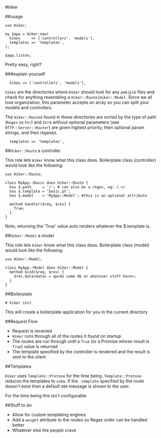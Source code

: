 #hiker

##usage

```perl6
use Hiker;

my $app = Hiker.new(
  hikes     => ['controllers', 'models'],
  templates => 'templates',
);

$app.listen;
```

Pretty easy, right?

###explain yourself

```perl6
  hikes => ['controllers', 'models'],
```

`hikes` are the directories where `Hiker` should look for any `pm6|pl6` files and check for anything resembling a `Hiker::Route|Hiker::Model`.  Since we all love organization, this parameter accepts an array so you can split your models and controllers.

The `Hiker::Route`s found in these directories are sorted by the type of path (`Regex` vs `Str`) and `Str`s without optional parameters (see `HTTP::Server::Router`) are given highest priority, then optional param strings, and then regexes.

```perl6
  templates => 'templates',
```

##`Hiker::Route` a controller

This role lets `Hiker` know what this class does.  Boilerplate class (controller) would look like the following:

```perl6
use Hiker::Route;

class MyApp::Basic does Hiker::Route {
  has $.path     = '/'; # can also be a regex, eg: /.+/
  has $.template = 'basic.pt';
  has $.model    = 'MyApp::Model'; #this is an optional attribute

  method handler($req, $res) {
    True;
  }
}
```

Note, returning the 'True' value auto renders whatever the $.template is.

##`Hiker::Model` a model

This role lets `Hiker` know what this class does.  Boilerplate class (model) would look like the following:

```perl6
use Hiker::Model;

class MyApp::Model does Hiker::Model {
  method bind($req, $res) {
    $res.data<data> = qw<do some db or whatever stuff here>;
  }
}
```

##Boilerplate

```
# hiker init
```

This will create a boilerplate application for you in the current directory

##Request Flow

- Request is received
- `Hiker` runs through all of the routes it found on startup
- The routes are run through until a `True` (or a Promise whose result is `True`) value is returned
- The template specified by the controller is rendered and the result is sent to the client

##Templates

`Hiker` uses `Template::Protone` for the time being.  `Template::Protone` reduces the templates to `sub`s.  If the `.template` specified by the route doesn't exist then a default `404` message is shown to the user.

For the time being this isn't configurable

##Stuff to do

- Allow for custom templating engines
- Add a `weight` attribute to the routes so Regex order can be handled better
- Whatever else the people crave


